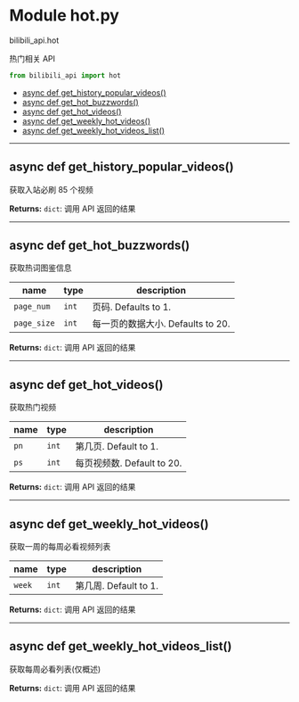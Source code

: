 # Module hot.py


bilibili_api.hot

热门相关 API


``` python
from bilibili_api import hot
```

- [async def get\_history\_popular\_videos()](#async-def-get\_history\_popular\_videos)
- [async def get\_hot\_buzzwords()](#async-def-get\_hot\_buzzwords)
- [async def get\_hot\_videos()](#async-def-get\_hot\_videos)
- [async def get\_weekly\_hot\_videos()](#async-def-get\_weekly\_hot\_videos)
- [async def get\_weekly\_hot\_videos\_list()](#async-def-get\_weekly\_hot\_videos\_list)

---

## async def get_history_popular_videos()

获取入站必刷 85 个视频



**Returns:** `dict`:  调用 API 返回的结果




---

## async def get_hot_buzzwords()

获取热词图鉴信息


| name | type | description |
| - | - | - |
| `page_num` | `int` | 页码. Defaults to 1. |
| `page_size` | `int` | 每一页的数据大小. Defaults to 20. |

**Returns:** `dict`:  调用 API 返回的结果




---

## async def get_hot_videos()

获取热门视频


| name | type | description |
| - | - | - |
| `pn` | `int` | 第几页. Default to 1. |
| `ps` | `int` | 每页视频数. Default to 20. |

**Returns:** `dict`:  调用 API 返回的结果




---

## async def get_weekly_hot_videos()

获取一周的每周必看视频列表


| name | type | description |
| - | - | - |
| `week` | `int` | 第几周. Default to 1. |

**Returns:** `dict`:  调用 API 返回的结果




---

## async def get_weekly_hot_videos_list()

获取每周必看列表(仅概述)



**Returns:** `dict`:  调用 API 返回的结果




